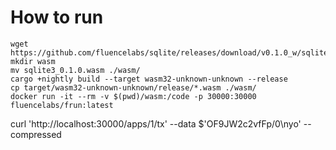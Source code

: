 # How to run
```shell
wget https://github.com/fluencelabs/sqlite/releases/download/v0.1.0_w/sqlite3_0.1.0.wasm
mkdir wasm
mv sqlite3_0.1.0.wasm ./wasm/
cargo +nightly build --target wasm32-unknown-unknown --release
cp target/wasm32-unknown-unknown/release/*.wasm ./wasm/
docker run -it --rm -v $(pwd)/wasm:/code -p 30000:30000 fluencelabs/frun:latest
```


curl 'http://localhost:30000/apps/1/tx' --data $'OF9JW2c2vfFp/0\nyo' --compressed
